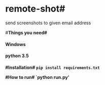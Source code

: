 # remote-shot#
send screenshots to given email address

#<b>Things you need#
<h4>Windows<h4>
<h4>python 3.5<h4>


#Installation#
`pip install requirements.txt`


#How to run#
`python run.py' 
